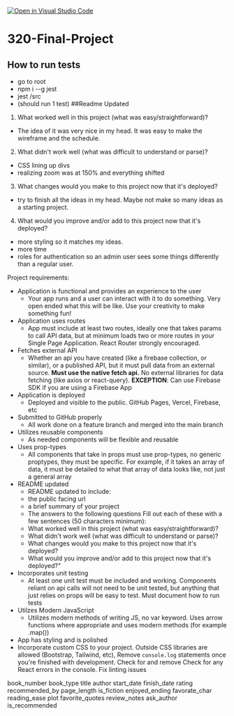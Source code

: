 [![Open in Visual Studio Code](https://classroom.github.com/assets/open-in-vscode-718a45dd9cf7e7f842a935f5ebbe5719a5e09af4491e668f4dbf3b35d5cca122.svg)](https://classroom.github.com/online_ide?assignment_repo_id=14070910&assignment_repo_type=AssignmentRepo)
# 320-Final-Project

## How to run tests
- go to root 
- npm i --g jest 
- jest /src 
- (should run 1 test)
##Readme Updated

1) What worked well in this project (what was easy/straightforward)?
- The idea of it was very nice in my head. It was easy to make the wireframe and the schedule. 

2) What didn't work well (what was difficult to understand or parse)?
- CSS lining up divs
- realizing zoom was at 150% and everything shifted 

3) What changes would you make to this project now that it's deployed?
- try to finish all the ideas in my head. Maybe not make so many ideas as a starting project.
4) What would you improve and/or add to this project now that it's deployed?
- more styling so it matches my ideas. 
- more time 
- roles for authentication so an admin user sees some things differently than a regular user. 



Project requirements:

- Application is functional and provides an experience to the user
  - Your app runs and a user can interact with it to do something. Very open ended what this will be like. Use your creativity to make something fun!
- Application uses routes
  - App must include at least two routes, ideally one that takes params to call API data, but at minimum loads two or more routes in your Single Page Application. React Router strongly encouraged.
- Fetches external API
  - Whether an api you have created (like a firebase collection, or similar), or a published API, but it must pull data from an external source. **Must use the native fetch api.** No external libraries for data fetching (like axios or react-query). **EXCEPTION**: Can use Firebase SDK if you are using a Firebase App
- Application is deployed
  - Deployed and visible to the public. GitHub Pages, Vercel, Firebase, etc
- Submitted to GitHub properly
  - All work done on a feature branch and merged into the main branch
- Utilizes reusable components
  - As needed components will be flexible and reusable
- Uses prop-types
  - All components that take in props must use prop-types, no generic proptypes, they must be specific. For example, if it takes an array of data, it must be detailed to what that array of data looks like, not just a general array
- README updated
  - README updated to include:
  - the public facing url
  - a brief summary of your project
  - The answers to the following questions Fill out each of these with a few sentences (50 characters minimum):
  - What worked well in this project (what was easy/straightforward)?
  - What didn't work well (what was difficult to understand or parse)?
  - What changes would you make to this project now that it's deployed?
  - What would you improve and/or add to this project now that it's deployed?"
- Incorporates unit testing
  - At least one unit test must be included and working. Components reliant on api calls will not need to be unit tested, but anything that just relies on props will be easy to test. Must document how to run tests
- Utilzes Modern JavaScript
  - Utilizes modern methods of writing JS, no var keyword. Uses arrow functions where appropriate and uses modern methods (for example .map())
- App has styling and is polished
- Incorporate custom CSS to your project. Outside CSS libraries are allowed (Bootstrap, Tailwind, etc), Remove `console.log` statements once you're finished with development. Check for and remove Check for any React errors in the console. Fix linting issues





book_number
book_type
title
author
start_date
finish_date
rating
recommended_by
page_length
is_fiction
enjoyed_ending
favorate_char
reading_ease
plot
favorite_quotes
review_notes
ask_author
is_recommended


